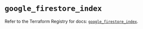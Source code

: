 # `google_firestore_index`

Refer to the Terraform Registry for docs: [`google_firestore_index`](https://registry.terraform.io/providers/hashicorp/google-beta/6.5.0/docs/resources/google_firestore_index).

